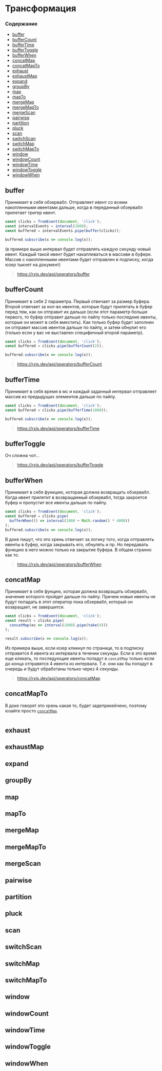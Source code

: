 # Трансформация

### Содержание

* [buffer](#buffer)
* [bufferCount](#buffercount)
* [bufferTime](#buffertime)
* [bufferToggle](#buffertoggle)
* [bufferWhen](#bufferwhen)
* [concatMap](#concatmap)
* [concatMapTo](#concatmapto)
* [exhaust](#exhaust)
* [exhaustMap](#exhaustmap)
* [expand](#expand)
* [groupBy](#groupby)
* [map](#map)
* [mapTo](#mapto)
* [mergeMap](#mergemap)
* [mergeMapTo](#mergemapto)
* [mergeScan](#mergescan)
* [pairwise](#pairwise)
* [partition](#partition)
* [pluck](#pluck)
* [scan](#scan)
* [switchScan](#switchscan)
* [switchMap](#switchmap)
* [switchMapTo](#switchmapto)
* [window](#window)
* [windowCount](#windowcount)
* [windowTime](#windowtime)
* [windowToggle](#windowToggle)
* [windowWhen](#windowWhen)

## buffer

Принимает в себя обзервабл. Отправляет ивент со всеми накопленными ивентами дальше, когда в переданный обзервабл прилетает тригер ивент.

```js
const clicks = fromEvent(document, 'click');
const intervalEvents = interval(1000);
const buffered = intervalEvents.pipe(buffer(clicks));

buffered.subscribe(x => console.log(x));
```
(в примере выше интервал будет отправлять каждую секунду новый ивент. Каждый такой ивент будет накапливаться в массиве в буфере. Массив с накопленными ивентами будет отправлен в подписку, когда юзер тыкнет на документ)

> https://rxjs.dev/api/operators/buffer

## bufferCount

Принимает в себя 2 параметра. Первый отвечает за размер буфера. Второй отвечает за кол-во ивентов, которые будут прилетать в буфер перед тем, как он отправит их дальше (если этот параметр больше первого, то буфер отправит дальше по пайпу только последние ивенты, которые он может в себя вместить). Как только буфер будет заполнен он отправит массив ивентов дальше по пайпу, и затем обнулит его (только если у вас не выставлен специфичный второй параметр).

```js
const clicks = fromEvent(document, 'click');
const buffered = clicks.pipe(bufferCount(2));

buffered.subscribe(x => console.log(x));
```

> https://rxjs.dev/api/operators/bufferCount

## bufferTime

Принимает в себя время в мс и каждый заданный интервал отправляет массив из предыдущих элементов дальше по пайпу.

```js
const clicks = fromEvent(document, 'click');
const buffered = clicks.pipe(bufferTime(1000));

buffered.subscribe(x => console.log(x));
```

> https://rxjs.dev/api/operators/bufferTime

## bufferToggle

Оч сложна чот...

> https://rxjs.dev/api/operators/bufferToggle

## bufferWhen

Принимает в себя функцию, которая должна возвращать обзервабл. Когда ивент прилетит в возвращаемый обзервабл, тогда закроется буфер и пропустит все ивенты дальше по пайпу.

```js
const clicks = fromEvent(document, 'click');
const buffered = clicks.pipe(
  bufferWhen(() => interval(1000 + Math.random() * 4000))
);
buffered.subscribe(x => console.log(x));
```

В доке пишут, что это хрень отвечает за логику того, когда отправлять ивенты в буфер, когда закрывать его, обнулять и пр. Но передавать функцию в него можно только на закрытие буфера. В общем странно как то.

> https://rxjs.dev/api/operators/bufferWhen

## concatMap

Принимает в себя фунцию, которая должна возвращать обзервабл, значение которого пройдет дальше по пайпу. Причем новые ивенты не будут попадать в этот оператор пока обзервабл, который он возвращает, не завершится.

```js
const clicks = fromEvent(document, 'click');
const result = clicks.pipe(
  concatMap(ev => interval(1000).pipe(take(4)))
);

result.subscribe(x => console.log(x));
```

Из примера выше, если юзер кликнул по странице, то в подписку отправится 4 ивента из интервала в течении секунды. Если в это время еще кликать, то последующие ивенты попадут в `concatMap` только если до конца отправятся 4 ивента из интервала. Т.е. они как бы попадут в очередь и будут обработаны только через 4 секунды.

> https://rxjs.dev/api/operators/concatMap

## concatMapTo

В доке говорят это хрень какая то, будет задеприкейчено, поэтому юзайте просто [`concatMap`](#concatmap).

> ~~~https://rxjs.dev/api/operators/concatMapTo~~~

## exhaust

## exhaustMap

## expand

## groupBy

## map

## mapTo

## mergeMap

## mergeMapTo

## mergeScan

## pairwise

## partition

## pluck

## scan

## switchScan

## switchMap

## switchMapTo

## window

## windowCount

## windowTime

## windowToggle

## windowWhen
